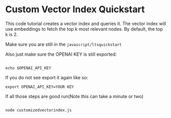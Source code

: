 # Custom Vector Index Quickstart

This code tutorial creates a vector index and queries it. The vector index will use embeddings to fetch the top k most relevant nodes. By default, the top k is 2.

Make sure you are still in the <code>javascript/ltsquickstart</code>

Also just make sure the OPENAI KEY is still exported:

```devdocs_run

echo $OPENAI_API_KEY

```

If you do not see export it again like so:

```
export OPENAI_API_KEY=YOUR KEY
```


If all those steps are good run(Note this can take a minute or two)


```devdocs_run

node customizedvectorindex.js

```
